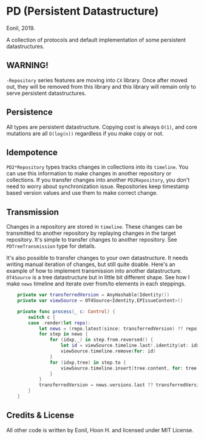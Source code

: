 PD (Persistent Datastructure)
======================
Eonil, 2019.

A collection of protocols and default implementation of some persistent datastructures.



WARNING!
-------------
`-Repository` series features are moving into `CX` library. Once after moved out,
they will be removed from this library and this library will remain only to serve
persistent datastructures.



Persistence
--------------
All types are persistent datastructure. Copying cost is always `O(1)`,
and core mutations are all `O(log(n))` regardless if you make copy
or not.

Idempotence
----------------
`PD2*Repository` types tracks changes in collections into its `timeline`.
You can use this information to make changes in another repository or collections.
If you transfer changes into another `PD2Repository`, you don't need to worry
about synchronization issue. Repositories keep timestamp based version
values and use them to make correct change.

Transmission
----------------
Changes in a repository are stored in `timeline`.
These changes can be transmitted to another repository
by replaying changes in the target repository.
It's simple to transfer changes to another repository.
See `PDTreeTransmission` type for details.

It's also possible to transfer changes to your own datastructure.
It needs writing manual iteration of changes, but still quite doable.
Here's an example of how to implement transmission into another datastructure.
`OT4Source` is a tree datastructure but in little bit different shape.
See how I make `news` timeline and iterate over from/to elements in each
steppings.

```swift
    private var transferredVersion = AnyHashable(Identity())
    private var viewSource = OT4Source<Identity,EPIssueContent>()

    private func process(_ c: Control) {
        switch c {
        case .render(let repo):
            let news = (repo.latest(since: transferredVersion) ?? repo).timeline
            for step in news {
                for (idxp,_) in step.from.reversed() {
                    let id = viewSource.timeline.last!.identity(at: idxp)
                    viewSource.timeline.remove(for: id)
                }
                for (idxp,tree) in step.to {
                    viewSource.timeline.insert(tree.content, for: tree.identity, at: idxp)
                }
            }
            transferredVersion = news.versions.last ?? transferredVersion
        }
    }
```








Credits & License
---------------------
All other code is written by Eonil, Hoon H. and licensed under MIT License.


